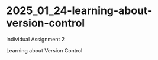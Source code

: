 # 2025_01_24-learning-about-version-control
Individual Assignment 2

Learning about Version Control
